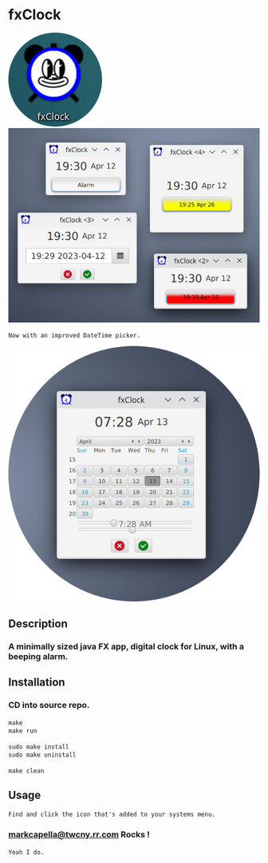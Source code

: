 # fxClock

!['fxClock'](https://github.com/markcapella/fxClock/blob/main/assets/images/screenshotIcon.png)
!['fxClock'](https://github.com/markcapella/fxClock/blob/main/assets/images/screenshot.png)

    Now with an improved DateTime picker.

!['fxClock'](https://github.com/markcapella/fxClock/blob/main/assets/images/screenshotPicker.png)

## Description

###    A minimally sized java FX app, digital clock for Linux, with a beeping alarm.


## Installation

###    CD into source repo.

    make
    make run

    sudo make install
    sudo make uninstall

    make clean


## Usage

    Find and click the icon that's added to your systems menu.


### markcapella@twcny.rr.com Rocks !

    Yeah I do.
